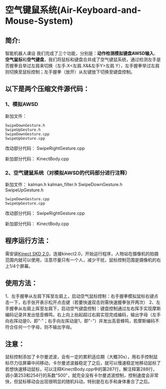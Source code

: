# 空气键鼠系统(Air-Keyboard-and-Mouse-System)

## **简介**:
智能机器人课设
我们完成了三个功能，分别是：**动作检测模拟键盘AWSD输入**、**空气鼠标**和**空气键盘**，我们将鼠标和键盘合并成了空气键鼠系统，通过检测左手是否握拳且举过左肩来切换（左手.X<左肩.X&&左手Y>左肩.Y），左手握拳举过左肩则切换至鼠标控制；左手握拳（放开）从左键放下切换至键盘控制。

## 以下是两个压缩文件源代码：
### 1、模拟AWSD
新加文件：

    SwipeDownGesture.h
    SwipeUpGesture.h
    SwipeDownGesture.cpp
    SwipeUpGesture.cpp

改动部分代码：
    SwipeRightGesture.cpp

新加部分代码：
    KinectBody.cpp

### 2、空气键鼠系统（对模拟AWSD的代码部分进行注释）
新加文件：
    kalman.h
    kalman_filter.h
    SwipeDownGesture.h
    SwipeUpGesture.h

    SwipeDownGesture.cpp
    SwipeUpGesture.cpp

改动部分代码：
    SwipeRightGesture.cpp

新加部分代码：
    KinectBody.cpp

## **程序运行方法**：
需安装[Kinect SKD 2.0](https://www.microsoft.com/en-us/download/details.aspx?id=44561)，连接kinect2.0，开始运行程序，人物站在摄像机的拍摄范围内就可以使用，注意尽量只有一个人，减少干扰，鼠标控制范围是摄像机的右上1/4个屏幕。

## **使用方法**：
1、左手握拳从左肩下挥至左肩上，启动空气鼠标控制：右手握拳模拟鼠标右键点击一下，右手张开表示松开点击键（若要快速双击则需快速握拳张开两次）
2、左手握拳从左肩上挥至左肩下，启动空气键盘控制：键盘控制通过左右挥手实现摩斯编码记录并发出低音蜂鸣，右上向上抬起超过右肩实现完成编码，输出字母（左手向右挥动是0，即"·"；右手向左挥动是1，即"-"）并发出高音蜂鸣，若摩斯编码不符合任何一个字母，则不输出字母。

## **注意**：
鼠标控制添加了卡尔曼滤波，会有一定的累积适应期（大概30s），用右手控制鼠标尽力往屏幕中间移动，卡尔曼滤波器稳定了之后，就可以慢速稳定地移动鼠标了
若想快速移动鼠标，可以注释KinectBody.cpp中的第287行，解注释第288行，调小第253和254行的系数"500"，就完全没有卡尔曼滤波控制，控制速度会非常快，但鼠标移动会出现很明显的随机抖动，特别是在右手和身体重合了之后。
